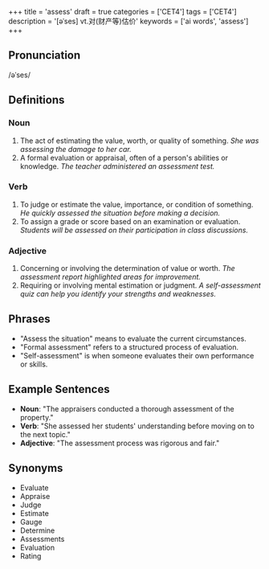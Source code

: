 +++
title = 'assess'
draft = true
categories = ['CET4']
tags = ['CET4']
description = '[əˈses] vt.对(财产等)估价'
keywords = ['ai words', 'assess']
+++

## Pronunciation
/əˈses/

## Definitions
### Noun
1. The act of estimating the value, worth, or quality of something. *She was assessing the damage to her car.*
2. A formal evaluation or appraisal, often of a person's abilities or knowledge. *The teacher administered an assessment test.*

### Verb
1. To judge or estimate the value, importance, or condition of something. *He quickly assessed the situation before making a decision.*
2. To assign a grade or score based on an examination or evaluation. *Students will be assessed on their participation in class discussions.*

### Adjective
1. Concerning or involving the determination of value or worth. *The assessment report highlighted areas for improvement.*
2. Requiring or involving mental estimation or judgment. *A self-assessment quiz can help you identify your strengths and weaknesses.*

## Phrases
- "Assess the situation" means to evaluate the current circumstances.
- "Formal assessment" refers to a structured process of evaluation.
- "Self-assessment" is when someone evaluates their own performance or skills.

## Example Sentences
- **Noun**: "The appraisers conducted a thorough assessment of the property."
- **Verb**: "She assessed her students' understanding before moving on to the next topic."
- **Adjective**: "The assessment process was rigorous and fair."

## Synonyms
- Evaluate
- Appraise
- Judge
- Estimate
- Gauge
- Determine
- Assessments
- Evaluation
- Rating
